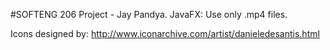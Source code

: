 #SOFTENG 206 Project - Jay Pandya.
JavaFX: Use only .mp4 files.

Icons designed by: http://www.iconarchive.com/artist/danieledesantis.html

